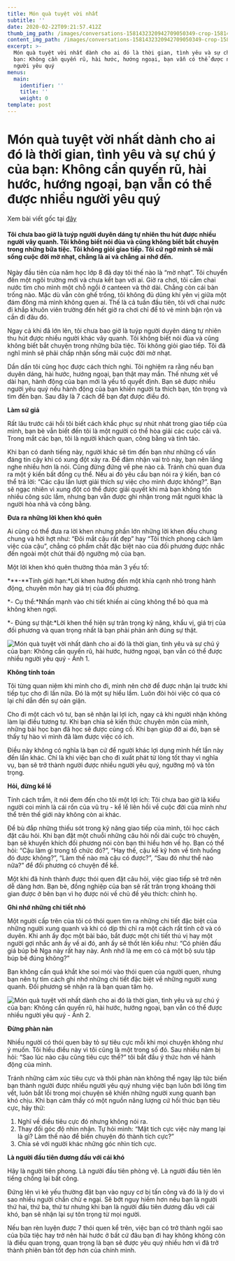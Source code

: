 ```yaml
---
title: Món quà tuyệt vời nhất
subtitle: ''
date: 2020-02-22T09:21:57.412Z
thumb_img_path: /images/conversations-1581432320942709050349-crop-15814323369361779711496.jpg
content_img_path: /images/conversations-1581432320942709050349-crop-15814323369361779711496.jpg
excerpt: >-
  Món quà tuyệt vời nhất dành cho ai đó là thời gian, tình yêu và sự chú ý của
  bạn: Không cần quyến rũ, hài hước, hướng ngoại, bạn vẫn có thể được nhiều
  người yêu quý
menus:
  main:
    identifier: ''
    title: ''
    weight: 0
template: post
---
```

<!--StartFragment-->

# Món quà tuyệt vời nhất dành cho ai đó là thời gian, tình yêu và sự chú ý của bạn: Không cần quyến rũ, hài hước, hướng ngoại, bạn vẫn có thể được nhiều người yêu quý

Xem bài viết gốc tại <a href="http://ttvn.toquoc.vn/kinh-doanh/mon-qua-tuyet-voi-nhat-danh-cho-ai-do-la-thoi-gian-tinh-yeu-va-su-chu-y-cua-ban-khong-can-quyen-ru-hai-huoc-huong-ngoai-ban-van-co-the-duoc-nhieu-nguoi-yeu-quy-5202012281519494.htm" target="_blank">đây</a>

#### Tôi chưa bao giờ là tuýp người duyên dáng tự nhiên thu hút được nhiều người vây quanh. Tôi không biết nói đùa và cũng không biết bắt chuyện trong những bữa tiệc. Tôi không giỏi giao tiếp. Tôi cứ ngỡ mình sẽ mãi sống cuộc đời mờ nhạt, chẳng là ai và chẳng ai nhớ đến.

Ngày đầu tiên của năm học lớp 8 đã dạy tôi thế nào là “mờ nhạt”. Tôi chuyển đến một ngôi trường mới và chưa kết bạn với ai. Giờ ra chơi, tôi cầm chai nước tìm cho mình một chỗ ngồi ở canteen và thở dài. Chẳng còn cái bàn trống nào. Mặc dù vẫn còn ghế trống, tôi không đủ dũng khí yên vị giữa một đám đông mà mình không quen ai. Thế là cả tuần đầu tiên, tôi với chai nước đi khắp khuôn viên trường đến hết giờ ra chơi chỉ để tỏ vẻ mình bận rộn và cần đi đâu đó.

Ngay cả khi đã lớn lên, tôi chưa bao giờ là tuýp người duyên dáng tự nhiên thu hút được nhiều người khác vây quanh. Tôi không biết nói đùa và cũng không biết bắt chuyện trong những bữa tiệc. Tôi không giỏi giao tiếp. Tôi đã nghĩ mình sẽ phải chấp nhận sống mãi cuộc đời mờ nhạt.

Dần dần tôi cũng học được cách thích nghi. Tôi nghiệm ra rằng nếu bạn duyên dáng, hài hước, hướng ngoại, bạn thật may mắn. Thế nhưng xét về dài hạn, hành động của bạn mới là yếu tố quyết định. Bạn sẽ được nhiều người yêu quý nếu hành động của bạn khiến người ta thích bạn, tôn trọng và tìm đến bạn. Sau đây là 7 cách để bạn đạt được điều đó.

**Làm sứ giả**

Rất lâu trước cái hồi tôi biết cách khắc phục sự nhút nhát trong giao tiếp của mình, bạn bè vẫn biết đến tôi là một người có thể hòa giải các cuộc cãi vã. Trong mắt các bạn, tôi là người khách quan, công bằng và tỉnh táo.

Khi bạn có danh tiếng này, người khác sẽ tìm đến bạn như những cố vấn đáng tin cậy khi có xung đột xảy ra. Để đảm nhận vai trò này, bạn nên lắng nghe nhiều hơn là nói. Cũng đừng đứng về phe nào cả. Tránh chủ quan đưa ra một ý kiến bất đồng cụ thể. Nếu ai đó yêu cầu bạn nói ra ý kiến, bạn có thể trả lời: “Các cậu lần lượt giải thích sự việc cho mình được không?”. Bạn sẽ ngạc nhiên vì xung đột có thể được giải quyết khi mà bạn không tốn nhiều công sức lắm, nhưng bạn vẫn được ghi nhận trong mắt người khác là người hòa nhã và công bằng.

**Đưa ra những lời khen khó quên**

Ai cũng có thể đưa ra lời khen nhưng phần lớn những lời khen đều chung chung và hời hợt như: “Đôi mắt cậu rất đẹp” hay “Tôi thích phong cách làm việc của cậu”, chẳng có phẩm chất đặc biệt nào của đối phương được nhắc đến ngoài một chút thái độ ngưỡng mộ của bạn.

Một lời khen khó quên thường thỏa mãn 3 yếu tố:

**\*-**Tính giới hạn:*Lời khen hướng đến một khía cạnh nhỏ trong hành động, chuyên môn hay giá trị của đối phương.

*\- Cụ thể:*Nhấn mạnh vào chi tiết khiến ai cũng không thể bỏ qua mà không khen ngợi.

*\- Đúng sự thật:*Lời khen thể hiện sự trân trọng kỹ năng, khẩu vị, giá trị của đối phương và quan trọng nhất là bạn phải phản ánh đúng sự thật.

![Món quà tuyệt vời nhất dành cho ai đó là thời gian, tình yêu và sự chú ý của bạn: Không cần quyến rũ, hài hước, hướng ngoại, bạn vẫn có thể được nhiều người yêu quý - Ảnh 1.](https://cafebiz.cafebizcdn.vn/thumb_w/640/2020/2/11/convo-1581432145786144085183-1581432164427130473930.png "Món quà tuyệt vời nhất dành cho ai đó là thời gian, tình yêu và sự chú ý của bạn: Không cần quyến rũ, hài hước, hướng ngoại, bạn vẫn có thể được nhiều người yêu quý - Ảnh 1.")

**Không tính toán**

Tôi từng quan niệm khi mình cho đi, mình nên chờ để được nhận lại trước khi tiếp tục cho đi lần nữa. Đó là một sự hiểu lầm. Luôn đòi hỏi việc có qua có lại chỉ dẫn đến sự oán giận.

Cho đi một cách vô tư, bạn sẽ nhận lại lợi ích, ngay cả khi người nhận không làm lại điều tương tự. Khi bạn chia sẻ kiến thức chuyên môn của mình, những bài học bạn đã học sẽ được củng cố. Khi bạn giúp đỡ ai đó, bạn sẽ thấy tự hào vì mình đã làm được việc có ích.

Điều này không có nghĩa là bạn cứ để người khác lợi dụng mình hết lần này đến lần khác. Chỉ là khi việc bạn cho đi xuất phát từ lòng tốt thay vì nghĩa vụ, bạn sẽ trở thành người được nhiều người yêu quý, ngưỡng mộ và tôn trọng.

**Hỏi, đừng kể lể**

Tính cách trầm, ít nói đem đến cho tôi một lợi ích: Tôi chưa bao giờ là kiểu người coi mình là cái rốn của vũ trụ - kể lể liên hồi về cuộc đời của mình như thể trên thế giới này không còn ai khác.

Để bù đắp những thiếu sót trong kỹ năng giao tiếp của mình, tôi học cách đặt câu hỏi. Khi bạn đặt một chuỗi những câu hỏi nối dài cuộc trò chuyện, bạn sẽ khuyến khích đối phương nói còn bạn thì hiểu hơn về họ. Bạn có thể hỏi: “Cậu làm gì trong tổ chức đó?”, “Hay thế, cậu kể kỹ hơn về tình huống đó được không?”, “Làm thế nào mà cậu có được?”, “Sau đó như thế nào nữa?” để đối phương có chuyện để kể.

Một khi đã hình thành được thói quen đặt câu hỏi, việc giao tiếp sẽ trở nên dễ dàng hơn. Bạn bè, đồng nghiệp của bạn sẽ rất trân trọng khoảng thời gian được ở bên bạn vì họ được nói về chủ đề yêu thích: chính họ.

**Ghi nhớ những chi tiết nhỏ**

Một người cấp trên của tôi có thói quen tìm ra những chi tiết đặc biệt của những người xung quanh và khi có dịp thì chỉ ra một cách rất tình cờ và có duyên. Khi anh ấy đọc một bài báo, bắt được một chi tiết thú vị hay một người gợi nhắc anh ấy về ai đó, anh ấy sẽ thốt lên kiểu như: “Có phiên đấu giá búp bê Nga này rất hay này. Anh nhớ là mẹ em có cả một bộ sưu tập búp bê đúng không?”

Bạn không cần quá khắt khe soi mói vào thói quen của người quen, nhưng bạn nên tự tìm cách ghi nhớ những chi tiết đặc biệt về những người xung quanh. Đối phương sẽ nhận ra là bạn quan tâm họ.

![Món quà tuyệt vời nhất dành cho ai đó là thời gian, tình yêu và sự chú ý của bạn: Không cần quyến rũ, hài hước, hướng ngoại, bạn vẫn có thể được nhiều người yêu quý - Ảnh 2.](https://cafebiz.cafebizcdn.vn/thumb_w/640/2020/2/11/business-communication-1581432269513597488457-1581432279631314880736.png "Món quà tuyệt vời nhất dành cho ai đó là thời gian, tình yêu và sự chú ý của bạn: Không cần quyến rũ, hài hước, hướng ngoại, bạn vẫn có thể được nhiều người yêu quý - Ảnh 2.")

**Đừng phàn nàn**

Nhiều người có thói quen bày tỏ sự tiêu cực mỗi khi mọi chuyện không như ý muốn. Tôi hiểu điều này vì tôi cũng là một trong số đó. Sau nhiều năm bị hỏi: “Sao lúc nào cậu cũng tiêu cực thế?” tôi bắt đầu ý thức hơn về hành động của mình.

Tránh những cảm xúc tiêu cực và thôi phàn nàn không thể ngay lập tức biến bạn thành người được nhiều người yêu quý nhưng việc bạn luôn bới lông tìm vết, luôn bắt lỗi trong mọi chuyện sẽ khiến những người xung quanh bạn khó chịu. Khi bạn cảm thấy có một nguồn năng lượng cứ hối thúc bạn tiêu cực, hãy thử:

1. Nghĩ về điều tiêu cực đó nhưng không nói ra.
2. Thay đối góc độ nhìn nhận. Tự hỏi mình: “Mặt tích cực việc này mang lại là gì? Làm thế nào để biến chuyện đó thành tích cực?”
3. Chia sẻ với người khác những góc nhìn tích cực.

**Là người đầu tiên đương đầu với cái khó**

Hãy là người tiên phong. Là người đầu tiên phòng vệ. Là người đầu tiên lên tiếng chống lại bất công.

Đứng lên vì kẻ yếu thường đặt bạn vào nguy cơ bị tấn công và đó là lý do vì sao nhiều người chần chừ e ngại. Sẽ bớt nguy hiểm hơn nếu bạn là người thứ hai, thứ ba, thứ tư nhưng khi bạn là người đầu tiên đương đầu với cái khó, bạn sẽ nhận lại sự tôn trọng từ mọi người.

Nếu bạn rèn luyện được 7 thói quen kể trên, việc bạn có trở thành ngôi sao của bữa tiệc hay trở nên hài hước ở bất cứ đâu bạn đi hay không không còn là điều quan trọng, quan trọng là bạn sẽ được yêu quý nhiều hơn vì đã trở thành phiên bản tốt đẹp hơn của chính mình.

<!--EndFragment-->
